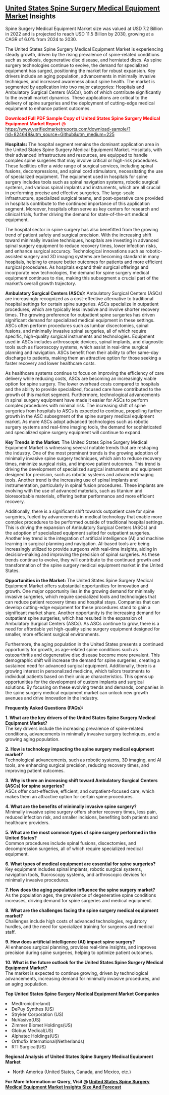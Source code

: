 <h2><a href="https://www.verifiedmarketreports.com/download-sample/?rid=824648&amp;utm_source=Github&amp;utm_medium=225" target="_blank">United States Spine Surgery Medical Equipment Market</a> Insights</h2><p>Spine Surgery Medical Equipment Market size was valued at USD 7.2 Billion in 2022 and is projected to reach USD 11.5 Billion by 2030, growing at a CAGR of 6.0% from 2024 to 2030.</p><p><p>The United States Spine Surgery Medical Equipment Market is experiencing steady growth, driven by the rising prevalence of spine-related conditions such as scoliosis, degenerative disc disease, and herniated discs. As spine surgery technologies continue to evolve, the demand for specialized equipment has surged, positioning the market for robust expansion. Key drivers include an aging population, advancements in minimally invasive techniques, and increased awareness about spine health. The market is segmented by application into two major categories: Hospitals and Ambulatory Surgical Centers (ASCs), both of which contribute significantly to the overall market dynamics. These applications are critical to the delivery of spine surgeries and the deployment of cutting-edge medical equipment to enhance patient outcomes. <p><span class=""><span style="color: #ff0000;"><strong>Download Full PDF Sample Copy of United States Spine Surgery Medical Equipment Market Report</strong> @ </span><a href="https://www.verifiedmarketreports.com/download-sample/?rid=824648&amp;utm_source=Github&amp;utm_medium=225" target="_blank">https://www.verifiedmarketreports.com/download-sample/?rid=824648&amp;utm_source=Github&amp;utm_medium=225</a></span></p></p> <p><strong>Hospitals:</strong> The hospital segment remains the dominant application area in the United States Spine Surgery Medical Equipment Market. Hospitals, with their advanced infrastructure and resources, are equipped to handle complex spine surgeries that may involve critical or high-risk procedures. These facilities offer a wide range of surgical services, including spinal fusions, decompressions, and spinal cord stimulators, necessitating the use of specialized equipment. The equipment used in hospitals for spine surgery includes tools such as spinal navigation systems, robotic surgical systems, and various spinal implants and instruments, which are all crucial in performing precise and effective surgeries. The large-scale infrastructure, specialized surgical teams, and post-operative care provided in hospitals contribute to the continued importance of this application segment. Moreover, hospitals often serve as key centers for research and clinical trials, further driving the demand for state-of-the-art medical equipment. <p>The hospital sector in spine surgery has also benefitted from the growing trend of patient safety and surgical precision. With the increasing shift toward minimally invasive techniques, hospitals are investing in advanced spinal surgery equipment to reduce recovery times, lower infection risks, and enhance surgical accuracy. Technological innovations such as robotic-assisted surgery and 3D imaging systems are becoming standard in many hospitals, helping to ensure better outcomes for patients and more efficient surgical procedures. As hospitals expand their surgical offerings and incorporate new technologies, the demand for spine surgery medical equipment continues to rise, making this subsegment a crucial part of the market’s overall growth trajectory.</p> <p><strong>Ambulatory Surgical Centers (ASCs):</strong> Ambulatory Surgical Centers (ASCs) are increasingly recognized as a cost-effective alternative to traditional hospital settings for certain spine surgeries. ASCs specialize in outpatient procedures, which are typically less invasive and involve shorter recovery times. The growing preference for outpatient spine surgeries has driven significant demand for specialized medical equipment in these settings. ASCs often perform procedures such as lumbar discectomies, spinal fusions, and minimally invasive spinal surgeries, all of which require specific, high-quality surgical instruments and technologies. Equipment used in ASCs includes arthroscopic devices, spinal implants, and diagnostic tools such as fluoroscopy systems, which assist in real-time surgical planning and navigation. ASCs benefit from their ability to offer same-day discharge to patients, making them an attractive option for those seeking a faster recovery and lower healthcare costs. <p>As healthcare systems continue to focus on improving the efficiency of care delivery while reducing costs, ASCs are becoming an increasingly viable option for spine surgery. The lower overhead costs compared to hospitals and the ability to provide specialized, focused care have contributed to the growth of this market segment. Furthermore, technological advancements in spinal surgery equipment have made it easier for ASCs to perform complex procedures with minimal risk. The increasing shift of spine surgeries from hospitals to ASCs is expected to continue, propelling further growth in the ASC subsegment of the spine surgery medical equipment market. As more ASCs adopt advanced technologies such as robotic surgery systems and real-time imaging tools, the demand for sophisticated and specialized spine surgery equipment will continue to expand.</p> <p><strong>Key Trends in the Market:</strong> The United States Spine Surgery Medical Equipment Market is witnessing several notable trends that are reshaping the industry. One of the most prominent trends is the growing adoption of minimally invasive spine surgery techniques, which aim to reduce recovery times, minimize surgical risks, and improve patient outcomes. This trend is driving the development of specialized surgical instruments and equipment designed for precision, such as robotic systems and advanced imaging tools. Another trend is the increasing use of spinal implants and instrumentation, particularly in spinal fusion procedures. These implants are evolving with the use of advanced materials, such as titanium and bioresorbable materials, offering better performance and more efficient recovery. <p>Additionally, there is a significant shift towards outpatient care for spine surgeries, fueled by advancements in medical technology that enable more complex procedures to be performed outside of traditional hospital settings. This is driving the expansion of Ambulatory Surgical Centers (ASCs) and the adoption of specialized equipment suited for outpatient surgeries. Another key trend is the integration of artificial intelligence (AI) and machine learning in surgical planning and navigation. AI-based tools are being increasingly utilized to provide surgeons with real-time insights, aiding in decision-making and improving the precision of spinal surgeries. As these trends continue to evolve, they will contribute to the continued growth and transformation of the spine surgery medical equipment market in the United States.</p> <p><strong>Opportunities in the Market:</strong> The United States Spine Surgery Medical Equipment Market offers substantial opportunities for innovation and growth. One major opportunity lies in the growing demand for minimally invasive surgeries, which require specialized tools and technologies that can reduce patient recovery times and hospital stays. Companies that can develop cutting-edge equipment for these procedures stand to gain a significant market share. Another opportunity is the increasing demand for outpatient spine surgeries, which has resulted in the expansion of Ambulatory Surgical Centers (ASCs). As ASCs continue to grow, there is a need for affordable yet high-quality spine surgery equipment designed for smaller, more efficient surgical environments. <p>Furthermore, the aging population in the United States presents a continued opportunity for growth, as age-related spine conditions such as osteoarthritis and degenerative disc disease become more prevalent. This demographic shift will increase the demand for spine surgeries, creating a sustained need for advanced surgical equipment. Additionally, there is a growing interest in personalized medicine, which tailors treatments to individual patients based on their unique characteristics. This opens up opportunities for the development of custom implants and surgical solutions. By focusing on these evolving trends and demands, companies in the spine surgery medical equipment market can unlock new growth avenues and drive innovation in the industry.</p> <p><strong>Frequently Asked Questions (FAQs):</strong></p> <p><strong>1. What are the key drivers of the United States Spine Surgery Medical Equipment Market?</strong><br> The key drivers include the increasing prevalence of spine-related conditions, advancements in minimally invasive surgery techniques, and a growing aging population. </p> <p><strong>2. How is technology impacting the spine surgery medical equipment market?</strong><br> Technological advancements, such as robotic systems, 3D imaging, and AI tools, are enhancing surgical precision, reducing recovery times, and improving patient outcomes. </p> <p><strong>3. Why is there an increasing shift toward Ambulatory Surgical Centers (ASCs) for spine surgeries?</strong><br> ASCs offer cost-effective, efficient, and outpatient-focused care, which makes them an attractive option for certain spine procedures. </p> <p><strong>4. What are the benefits of minimally invasive spine surgery?</strong><br> Minimally invasive spine surgery offers shorter recovery times, less pain, reduced infection risk, and smaller incisions, benefiting both patients and healthcare providers. </p> <p><strong>5. What are the most common types of spine surgery performed in the United States?</strong><br> Common procedures include spinal fusions, discectomies, and decompression surgeries, all of which require specialized medical equipment. </p> <p><strong>6. What types of medical equipment are essential for spine surgeries?</strong><br> Key equipment includes spinal implants, robotic surgical systems, navigation tools, fluoroscopy systems, and arthroscopic devices for minimally invasive procedures. </p> <p><strong>7. How does the aging population influence the spine surgery market?</strong><br> As the population ages, the prevalence of degenerative spine conditions increases, driving demand for spine surgeries and medical equipment. </p> <p><strong>8. What are the challenges facing the spine surgery medical equipment market?</strong><br> Challenges include high costs of advanced technologies, regulatory hurdles, and the need for specialized training for surgeons and medical staff. </p> <p><strong>9. How does artificial intelligence (AI) impact spine surgery?</strong><br> AI enhances surgical planning, provides real-time insights, and improves precision during spine surgeries, helping to optimize patient outcomes. </p> <p><strong>10. What is the future outlook for the United States Spine Surgery Medical Equipment Market?</strong><br> The market is expected to continue growing, driven by technological advancements, increasing demand for minimally invasive procedures, and an aging population. </p> </p><p><strong>Top United States Spine Surgery Medical Equipment Market Companies</strong></p><div data-test-id=""><p><li>Medtronic(Ireland)</li><li> DePuy Synthes (US)</li><li> Stryker Corporation (US)</li><li> NuVasive(US)</li><li> Zimmer Biomet Holdings(US)</li><li> Globus Medical(US)</li><li> Alphatec Holdings(US)</li><li> Orthofix International(Netherlands)</li><li> RTI Surgical(US)</li></p><div><strong>Regional Analysis of&nbsp;United States Spine Surgery Medical Equipment Market</strong></div><ul><li dir="ltr"><p dir="ltr">North America&nbsp;(United States, Canada, and Mexico, etc.)</p></li></ul><p><strong>For More Information or Query, Visit @&nbsp;</strong><strong><a href="https://www.verifiedmarketreports.com/product/spine-surgery-medical-equipment-market/?utm_source=Github&amp;utm_medium=225" target="_blank">United States Spine Surgery Medical Equipment Market Insights Size And Forecast</a></strong></p></div>
